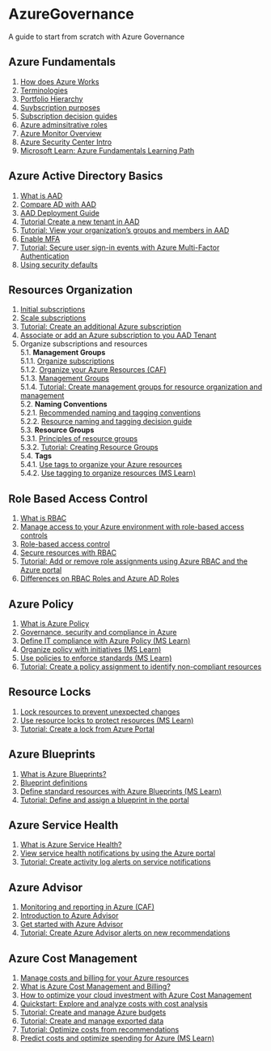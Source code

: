 # AzureGovernance
A guide to start from scratch with Azure Governance


## Azure Fundamentals
1. [How does Azure Works](https://docs.microsoft.com/en-us/azure/cloud-adoption-framework/get-started/what-is-azure?WT.mc_id=devops_userstory_service_sprg-inproduct-devopsportal)
2. [Terminologies](https://docs.microsoft.com/en-us/azure/cloud-adoption-framework/ready/considerations/fundamental-concepts#azure-terminology)
3. [Portfolio Hierarchy](https://docs.microsoft.com/en-us/azure/cloud-adoption-framework/reference/fundamental-concepts/hosting-hierarchy)
4. [Suybscription purposes](https://docs.microsoft.com/en-us/azure/cloud-adoption-framework/ready/considerations/fundamental-concepts#azure-subscription-purposes)
5. [Subscription decision guides](https://docs.microsoft.com/en-us/azure/cloud-adoption-framework/decision-guides/subscriptions/)
6. [Azure adminsitrative roles](https://docs.microsoft.com/en-us/azure/cloud-adoption-framework/ready/considerations/fundamental-concepts#azure-administrative-roles)
7. [Azure Monitor Overview](https://docs.microsoft.com/en-us/azure/azure-monitor/overview)<br>
8. [Azure Security Center Intro](https://docs.microsoft.com/en-us/azure/security-center/security-center-intro)
9. [Microsoft Learn: Azure Fundamentals Learning Path](https://docs.microsoft.com/en-us/learn/paths/azure-fundamentals/)

## Azure Active Directory Basics
1. [What is AAD](https://docs.microsoft.com/en-us/azure/active-directory/fundamentals/active-directory-whatis)
2. [Compare AD with AAD](https://docs.microsoft.com/en-us/azure/active-directory/fundamentals/active-directory-compare-azure-ad-to-ad)
3. [AAD Deployment Guide](https://docs.microsoft.com/en-us/azure/active-directory/fundamentals/active-directory-deployment-checklist-p2)
4. [Tutorial Create a new tenant in AAD](https://docs.microsoft.com/en-us/azure/active-directory/fundamentals/active-directory-access-create-new-tenant)
5. [Tutorial: View your organization’s groups and members in AAD](https://docs.microsoft.com/en-us/azure/active-directory/fundamentals/active-directory-access-create-new-tenant)
6. [Enable MFA](https://docs.microsoft.com/en-us/azure/active-directory/fundamentals/concept-fundamentals-mfa-get-started)
7. [Tutorial: Secure user sign-in events with Azure Multi-Factor Authentication](https://docs.microsoft.com/en-us/azure/active-directory/authentication/tutorial-enable-azure-mfa)
8. [Using security defaults](https://docs.microsoft.com/en-us/azure/active-directory/fundamentals/concept-fundamentals-security-defaults)


## Resources Organization
1. [Initial subscriptions](https://docs.microsoft.com/en-us/azure/cloud-adoption-framework/ready/azure-best-practices/initial-subscriptions)
2. [Scale subscriptions](https://docs.microsoft.com/en-us/azure/cloud-adoption-framework/ready/azure-best-practices/scale-subscriptions)
3. [Tutorial: Create an additional Azure subscription](https://docs.microsoft.com/en-us/azure/cost-management-billing/manage/create-subscription)
4. [Associate or add an Azure subscription to you AAD Tenant](https://docs.microsoft.com/en-us/azure/active-directory/fundamentals/active-directory-how-subscriptions-associated-directory)
5. Organize subscriptions and resources<br/>
5.1. **Management Groups**<br/>
5.1.1. [Organize subscriptions](https://docs.microsoft.com/en-us/azure/cloud-adoption-framework/ready/azure-best-practices/organize-subscriptions)<br/>
5.1.2. [Organize your Azure Resources (CAF)](https://docs.microsoft.com/en-us/azure/cloud-adoption-framework/ready/azure-setup-guide/organize-resources?tabs=AzureManagementGroupsAndHierarchy)<br/>
5.1.3. [Management Groups](https://docs.microsoft.com/en-us/azure/governance/management-groups/overview)<br/>
5.1.4. [Tutorial: Create management groups for resource organization and management](https://docs.microsoft.com/en-us/azure/governance/management-groups/create-management-group-portal)<br/>
5.2. **Naming Conventions**<br/>
5.2.1. [Recommended naming and tagging conventions](https://docs.microsoft.com/en-us/azure/cloud-adoption-framework/ready/azure-best-practices/naming-and-tagging)<br/>
5.2.2. [Resource naming and tagging decision guide](https://docs.microsoft.com/en-us/azure/cloud-adoption-framework/decision-guides/resource-tagging/)<br/>
5.3. **Resource Groups**<br/>
5.3.1. [Principles of resource groups](https://docs.microsoft.com/en-us/learn/modules/control-and-organize-with-azure-resource-manager/2-principles-of-resource-groups)<br/>
5.3.2. [Tutorial: Creating Resource Groups](https://docs.microsoft.com/en-us/azure/azure-resource-manager/management/manage-resource-groups-portal#create-resource-groups)<br/>
5.4. **Tags**<br/>
5.4.1. [Use tags to organize your Azure resources ](https://docs.microsoft.com/en-us/azure/azure-resource-manager/management/tag-resources#portal)<br/>
5.4.2. [Use tagging to organize resources (MS Learn)](https://docs.microsoft.com/en-us/learn/modules/control-and-organize-with-azure-resource-manager/3-use-tagging-to-organize-resources)<br/>

## Role Based Access Control
1. [What is RBAC](https://docs.microsoft.com/en-us/azure/role-based-access-control/overview)
2. [Manage access to your Azure environment with role-based access controls](https://docs.microsoft.com/en-us/azure/cloud-adoption-framework/ready/azure-setup-guide/manage-access)
3. [Role-based access control](https://docs.microsoft.com/en-us/azure/cloud-adoption-framework/ready/considerations/roles)
4. [Secure resources with RBAC](https://docs.microsoft.com/en-us/learn/modules/control-and-organize-with-azure-resource-manager/5-role-based-access)
5. [Tutorial: Add or remove role assignments using Azure RBAC and the Azure portal](https://docs.microsoft.com/en-us/azure/role-based-access-control/role-assignments-portal)
6. [Differences on RBAC Roles and Azure AD Roles](https://docs.microsoft.com/en-us/azure/role-based-access-control/rbac-and-directory-admin-roles)

## Azure Policy
1. [What is Azure Policy](https://docs.microsoft.com/en-us/azure/governance/policy/overview)
2. [Governance, security and compliance in Azure](https://docs.microsoft.com/en-us/azure/cloud-adoption-framework/ready/azure-setup-guide/govern-org-compliance?tabs=AzurePolicy)
3. [Define IT compliance with Azure Policy (MS Learn)](https://docs.microsoft.com/en-us/learn/modules/intro-to-governance/2-azure-policy)
4. [Organize policy with initiatives (MS Learn)](https://docs.microsoft.com/en-us/learn/modules/intro-to-governance/3-initiatives)
5. [Use policies to enforce standards (MS Learn)](https://docs.microsoft.com/en-us/learn/modules/control-and-organize-with-azure-resource-manager/4-use-policies-to-enforce-standards)
6. [Tutorial: Create a policy assignment to identify non-compliant resources](https://docs.microsoft.com/en-us/azure/governance/policy/assign-policy-portal)

## Resource Locks
1. [Lock resources to prevent unexpected changes](https://docs.microsoft.com/en-us/azure/azure-resource-manager/management/lock-resources)
2. [Use resource locks to protect resources (MS Learn)](https://docs.microsoft.com/en-us/learn/modules/control-and-organize-with-azure-resource-manager/6-use-resource-locks-to-protect-resources)
3. [Tutorial: Create a lock from Azure Portal](https://docs.microsoft.com/en-us/azure/azure-resource-manager/management/lock-resources#portal)

## Azure Blueprints
1. [What is Azure Blueprints?](https://docs.microsoft.com/en-us/azure/governance/blueprints/overview)
2. [Blueprint definitions](https://docs.microsoft.com/en-us/azure/governance/blueprints/overview#blueprint-definition)
3. [Define standard resources with Azure Blueprints (MS Learn)](https://docs.microsoft.com/en-us/learn/modules/intro-to-governance/5-azure-blueprints)
4. [Tutorial: Define and assign a blueprint in the portal](https://docs.microsoft.com/en-us/azure/governance/blueprints/create-blueprint-portal)

## Azure Service Health
1. [What is Azure Service Health?](https://docs.microsoft.com/en-us/azure/service-health/overview)
2. [View service health notifications by using the Azure portal](https://docs.microsoft.com/en-us/azure/service-health/service-notifications)
3. [Tutorial: Create activity log alerts on service notifications](https://docs.microsoft.com/en-us/azure/service-health/alerts-activity-log-service-notifications-portal)

## Azure Advisor
1. [Monitoring and reporting in Azure (CAF)](https://docs.microsoft.com/en-us/azure/cloud-adoption-framework/ready/azure-setup-guide/monitoring-reporting)
2. [Introduction to Azure Advisor](https://docs.microsoft.com/en-us/azure/advisor/advisor-overview)
3. [Get started with Azure Advisor](https://docs.microsoft.com/en-us/azure/advisor/advisor-get-started)
4. [Tutorial: Create Azure Advisor alerts on new recommendations](https://docs.microsoft.com/en-us/azure/advisor/advisor-alerts-portal)

## Azure Cost Management
1. [Manage costs and billing for your Azure resources](https://docs.microsoft.com/en-us/azure/cloud-adoption-framework/ready/azure-setup-guide/manage-costs)
2. [What is Azure Cost Management and Billing?](https://docs.microsoft.com/en-us/azure/cost-management-billing/cost-management-billing-overview)
3. [How to optimize your cloud investment with Azure Cost Management](https://docs.microsoft.com/en-us/azure/cost-management-billing/costs/cost-mgt-best-practices)
4. [Quickstart: Explore and analyze costs with cost analysis](https://docs.microsoft.com/en-us/azure/cost-management-billing/costs/quick-acm-cost-analysis)
5. [Tutorial: Create and manage Azure budgets](https://docs.microsoft.com/en-us/azure/cost-management-billing/costs/tutorial-acm-create-budgets)
6. [Tutorial: Create and manage exported data](https://docs.microsoft.com/en-us/azure/cost-management-billing/costs/tutorial-export-acm-data)
7. [Tutorial: Optimize costs from recommendations](https://docs.microsoft.com/en-us/azure/cost-management-billing/costs/tutorial-acm-opt-recommendations)
8. [Predict costs and optimize spending for Azure (MS Learn)](https://docs.microsoft.com/en-us/learn/modules/predict-costs-and-optimize-spending/)





